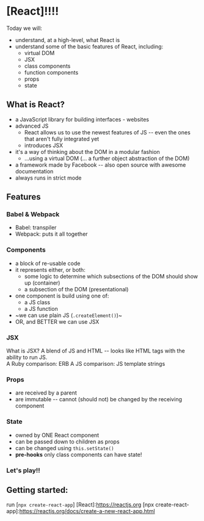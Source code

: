 # [React]!!!!
Today we will:
- understand, at a high-level, what React is
- understand some of the basic features of React, including:
  - virtual DOM
  - JSX
  - class components
  - function components
  - props
  - state

## What is React?
  - a JavaScript library for building interfaces - websites
  - advanced JS
    - React allows us to use the newest features of JS -- even the ones that aren't fully integrated yet
    - introduces JSX
  - it's a way of thinking about the DOM in a modular fashion
    - ...using a virtual DOM (... a further object abstraction of the DOM)
  - a framework made by Facebook -- also open source with awesome documentation
  - always runs in strict mode

## Features

### Babel & Webpack

  - Babel: transpiler
  - Webpack: puts it all together

### Components

  - a block of re-usable code
  - it represents either, or both:
    - some logic to determine which subsections of the DOM should show up (container)
    - a subsection of the DOM (presentational)
  - one component is build using one of:
    - a JS class
    - a JS function
  - ~we can use plain JS (`.createElement()`)~
  - OR, and BETTER we can use JSX

### JSX
What is JSX?
A blend of JS and HTML -- looks like HTML tags with the ability to run JS.  
A Ruby comparison: ERB
A JS comparison: JS template strings

### Props

- are received by a parent
- are immutable -- cannot (should not) be changed by the receiving component

### State

- owned by ONE React component
- can be passed down to children as props
- can be changed using `this.setState()`
- **pre-hooks** only class components can have state!

### Let's play!!
## Getting started:
  run [`npx create-react-app`]
[React]:https://reactjs.org
[npx create-react-app]:https://reactjs.org/docs/create-a-new-react-app.html
